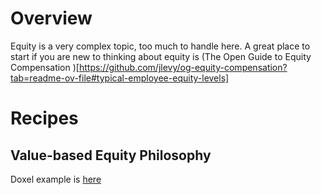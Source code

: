 # Overview
Equity is a very complex topic, too much to handle here. A great place to start if you are new to thinking about equity is (The Open Guide to Equity Compensation
)[https://github.com/jlevy/og-equity-compensation?tab=readme-ov-file#typical-employee-equity-levels]

# Recipes

## Value-based Equity Philosophy

Doxel example is [here](doxel_equity_value_philosophy)
